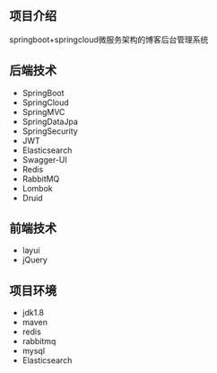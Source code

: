 ## 项目介绍
springboot+springcloud微服务架构的博客后台管理系统

## 后端技术

- SpringBoot
- SpringCloud
- SpringMVC
- SpringDataJpa
- SpringSecurity
- JWT
- Elasticsearch
- Swagger-UI
- Redis
- RabbitMQ
- Lombok
- Druid

## 前端技术

- layui
- jQuery



## 项目环境

- jdk1.8
- maven
- redis
- rabbitmq
- mysql
- Elasticsearch

